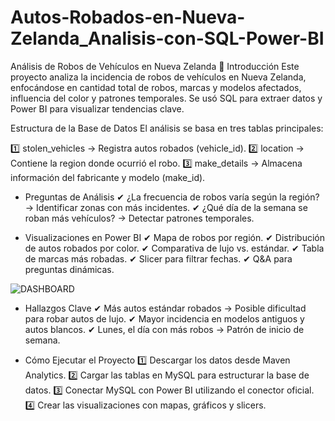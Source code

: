 # Autos-Robados-en-Nueva-Zelanda_Analisis-con-SQL-Power-BI

Análisis de Robos de Vehículos en Nueva Zelanda
📌 Introducción
Este proyecto analiza la incidencia de robos de vehículos en Nueva Zelanda, enfocándose en cantidad total de robos, marcas y modelos afectados, influencia del color y patrones temporales. Se usó SQL para extraer datos y Power BI para visualizar tendencias clave.

Estructura de la Base de Datos
El análisis se basa en tres tablas principales:

1️⃣ stolen_vehicles → Registra autos robados (vehicle_id). 2️⃣ location → Contiene la region donde ocurrió el robo. 3️⃣ make_details → Almacena información del fabricante y modelo (make_id).

- Preguntas de Análisis
✔ ¿La frecuencia de robos varía según la región? → Identificar zonas con más incidentes. ✔ ¿Qué día de la semana se roban más vehículos? → Detectar patrones temporales.

- Visualizaciones en Power BI
✔ Mapa de robos por región. ✔ Distribución de autos robados por color. ✔ Comparativa de lujo vs. estándar. ✔ Tabla de marcas más robadas. ✔ Slicer para filtrar fechas. ✔ Q&A para preguntas dinámicas.

![DASHBOARD](https://github.com/user-attachments/assets/fad80e91-5adb-4149-82eb-e25934391a3c)

- Hallazgos Clave
✔ Más autos estándar robados → Posible dificultad para robar autos de lujo. ✔ Mayor incidencia en modelos antiguos y autos blancos. ✔ Lunes, el día con más robos → Patrón de inicio de semana.

- Cómo Ejecutar el Proyecto 
1️⃣ Descargar los datos desde Maven Analytics. 2️⃣ Cargar las tablas en MySQL para estructurar la base de datos. 3️⃣ Conectar MySQL con Power BI utilizando el conector oficial. 4️⃣ Crear las visualizaciones con mapas, gráficos y slicers.
